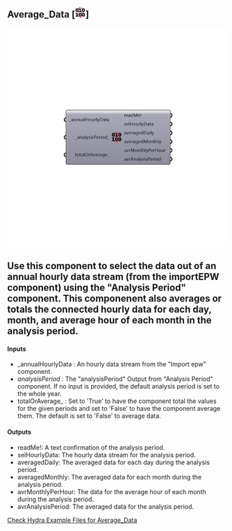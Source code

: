 ## Average_Data [![IMAGE](images/icons/Average_Data.png)]

![IMAGE](images/components/Average_Data.png)

Use this component to select the data out of an annual hourly data stream (from the importEPW component) using the "Analysis Period" component.
 This componenent also averages or totals the connected hourly data for each day, month, and average hour of each month in the analysis period.
 -
 

#### Inputs
* _annualHourlyData <Required>: An hourly data stream from the "Import epw" component.
* _analysisPeriod_ <Default>: The "analysisPeriod" Output from "Analysis Period" component. If no input is provided, the default analysis period is set to the whole year.
* totalOrAverage_ <Optional>: Set to 'True' to have the component total the values for the given periods and set to 'False' to have the component average them.  The default is set to 'False' to average data.

#### Outputs
* readMe!: A text confirmation of the analysis period.
* selHourlyData: The hourly data stream for the analysis period.
* averagedDaily: The averaged data for each day during the analysis period.
* averagedMonthly: The averaged data for each month during the analysis period.
* avrMonthlyPerHour: The data for the average hour of each month during the analysis period.
* avrAnalysisPeriod: The averaged data for the analysis period.


[Check Hydra Example Files for Average_Data](https://hydrashare.github.io/hydra/index.html?keywords=Average_Data)